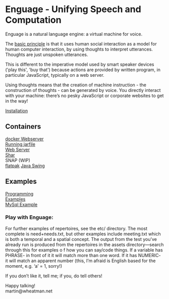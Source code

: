 # Enguage - Unifying Speech and Computation
<p>Enguage is a natural language engine: a virtual machine for voice.

The [basic principle](doc/principle.md) is that it uses human social 
interaction as a model for human computer interaction, by using thoughts 
to interpret utterances. Thoughts are just unspoken utterances.

This is different to the imperative model used by smart speaker devices 
('play this', 'buy that') because actions are provided by written program,
in particular JavaScript, typically on a web server.

Using thoughts means that the creation of machine instruction - the construction of 
thoughts - can be generated by voice.
You directly interact with your machine:
there’s no pesky JavaScript or corporate websites to get in the way!

[Installation](doc/install.md)

## Containers

[docker Webserver](doc/container.md)<br/>
[Running jarfile](doc/jarfile.md)<br/>
[Web Server](doc/httpd.md)<br/>
[Shar](doc/shar.md)<br/>
SNAP (WIP)<br/>
[flatpak](doc/flatpak.md)
[Java Swing](doc/swing.md)

## Examples

[Programming](doc/programming.md)<br/>
[Examples](doc/examples.md)<br/>
[MySql Example](doc/mySql.md)

<h3>Play with Enguage:</h3>
<P>For further examples of repertoires, see the etc/ directory.
The most complete is need+needs.txt, but other examples include
meeting.txt which is both a temporal and a spatial concept.
The output from the test you’ve already run is produced from the
repertoires in the assets directory—search through this for examples o
f how you can say/code things. If a variable has PHRASE- in front of it
it will match more than one word. If it has NUMERIC- it will match an
apparent number (this, I’m afraid is English based for the moment,
e.g. ‘a’ = 1, sorry!)
<p>If you don’t like it, tell me; if you, do tell others!
<p>Happy talking!<br/>
martin@wheatman.net

